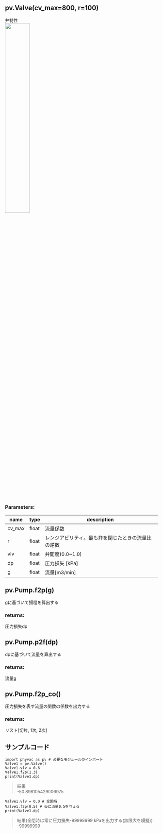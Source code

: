 ## pv.Valve(cv_max=800, r=100)
弁特性  
<img src="https://user-images.githubusercontent.com/27459538/112825297-8db05500-90c6-11eb-996e-51355f95a5f7.png" width=40%>
  
### Parameters:
|  name  |  type  | description |
| ---- | ---- | ---- |
|cv_max|float|流量係数|
|r|float|レンジアビリティ。最も弁を閉じたときの流量比の逆数|
|vlv|float|弁開度(0.0~1.0)|
|dp|float|圧力損失 [kPa]|
|g|float|流量[m3/min]|
  
## pv.Pump.f2p(g)
gに基づいて揚程を算出する
  
### returns:
圧力損失dp
  
## pv.Pump.p2f(dp)
dpに基づいて流量を算出する
  
### returns:
流量g
  
## pv.Pump.f2p_co()
圧力損失を表す流量の関数の係数を出力する
  
### returns:
リスト[切片, 1次, 2次]
  
## サンプルコード  
```
import phyvac as pv # 必要なモジュールのインポート
Valve1 = pv.Valve()
Valve1.vlv = 0.6
Valve1.f2p(1.3)
print(Valve1.dp)
```
> 結果  
> -50.898105429006975
  
```
Valve1.vlv = 0.0 # 全閉時
Valve1.f2p(0.5) # 仮に流量0.5を与える
print(Valve1.dp)
```
> 結果(全閉時は常に圧力損失-99999999 kPaを出力する(無限大を模擬))
> -99999999

